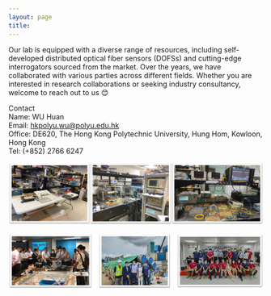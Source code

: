 ```yaml
---
layout: page
title:
---
```

Our lab is equipped with a diverse range of resources, including self-developed distributed optical fiber sensors (DOFSs) and cutting-edge interrogators sourced from the market. Over the years, we have collaborated with various parties across different fields. Whether you are interested in research collaborations or seeking industry consultancy, welcome to reach out to us 😊

Contact    
Name: WU Huan     
Email: hkpolyu.wu@polyu.edu.hk     
Office: DE620, The Hong Kong Polytechnic University, Hung Hom, Kowloon, Hong Kong      
Tel: (+852) 2766 6247

![contact1](assets/contact1.jpg)

![contact2](assets/contact2.jpg)

